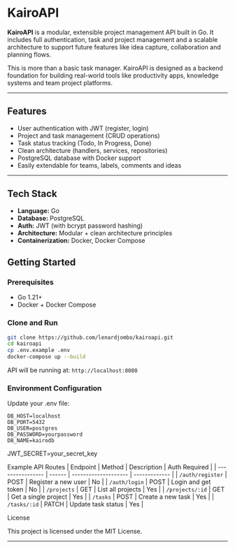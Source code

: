 # KairoAPI

**KairoAPI** is a modular, extensible project management API built in Go. It includes full authentication, task and project management and a scalable architecture to support future features like idea capture, collaboration and planning flows.

This is more than a basic task manager. KairoAPI is designed as a backend foundation for building real-world tools like productivity apps, knowledge systems and team project platforms.

---

## Features

- User authentication with JWT (register, login)
- Project and task management (CRUD operations)
- Task status tracking (Todo, In Progress, Done)
- Clean architecture (handlers, services, repositories)
- PostgreSQL database with Docker support
- Easily extendable for teams, labels, comments and ideas

---

## Tech Stack

- **Language:** Go
- **Database:** PostgreSQL
- **Auth:** JWT (with bcrypt password hashing)
- **Architecture:** Modular + clean architecture principles
- **Containerization:** Docker, Docker Compose


## Getting Started

### Prerequisites

- Go 1.21+
- Docker + Docker Compose

### Clone and Run

```bash
git clone https://github.com/lenardjombo/kairoapi.git 
cd kairoapi
cp .env.example .env
docker-compose up --build
```

API will be running at: ```http://localhost:8080```

### Environment Configuration

Update your .env file:

```
DB_HOST=localhost
DB_PORT=5432
DB_USER=postgres
DB_PASSWORD=yourpassword
DB_NAME=kairodb
```

JWT_SECRET=your_secret_key

Example API Routes
| Endpoint         | Method | Description          | Auth Required |
| ---------------- | ------ | -------------------- | ------------- |
| `/auth/register` | POST   | Register a new user  | No            |
| `/auth/login`    | POST   | Login and get token  | No            |
| `/projects`      | GET    | List all projects    | Yes           |
| `/projects/:id`  | GET    | Get a single project | Yes           |
| `/tasks`         | POST   | Create a new task    | Yes           |
| `/tasks/:id`     | PATCH  | Update task status   | Yes           |


License

This project is licensed under the MIT License.


---










